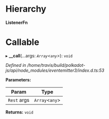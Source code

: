 

# Hierarchy

**ListenerFn**

# Callable
▸ **__call**(...args: *`Array`<`any`>*): `void`

*Defined in /home/travis/build/polkadot-js/api/node_modules/eventemitter3/index.d.ts:53*

**Parameters:**

| Param | Type |
| ------ | ------ |
| `Rest` args | `Array`<`any`> |

**Returns:** `void`

